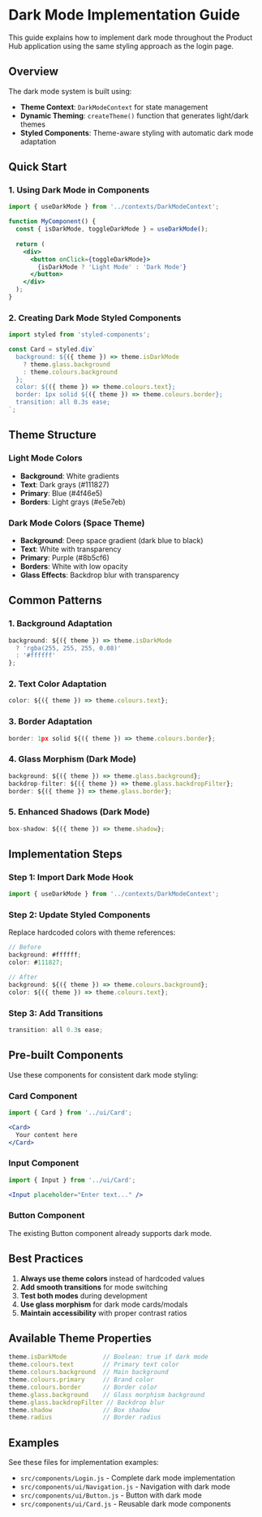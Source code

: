 # Dark Mode Implementation Guide

This guide explains how to implement dark mode throughout the Product Hub application using the same styling approach as the login page.

## Overview

The dark mode system is built using:
- **Theme Context**: `DarkModeContext` for state management
- **Dynamic Theming**: `createTheme()` function that generates light/dark themes
- **Styled Components**: Theme-aware styling with automatic dark mode adaptation

## Quick Start

### 1. Using Dark Mode in Components

```jsx
import { useDarkMode } from '../contexts/DarkModeContext';

function MyComponent() {
  const { isDarkMode, toggleDarkMode } = useDarkMode();
  
  return (
    <div>
      <button onClick={toggleDarkMode}>
        {isDarkMode ? 'Light Mode' : 'Dark Mode'}
      </button>
    </div>
  );
}
```

### 2. Creating Dark Mode Styled Components

```jsx
import styled from 'styled-components';

const Card = styled.div`
  background: ${({ theme }) => theme.isDarkMode 
    ? theme.glass.background 
    : theme.colours.background
  };
  color: ${({ theme }) => theme.colours.text};
  border: 1px solid ${({ theme }) => theme.colours.border};
  transition: all 0.3s ease;
`;
```

## Theme Structure

### Light Mode Colors
- **Background**: White gradients
- **Text**: Dark grays (#111827)
- **Primary**: Blue (#4f46e5)
- **Borders**: Light grays (#e5e7eb)

### Dark Mode Colors (Space Theme)
- **Background**: Deep space gradient (dark blue to black)
- **Text**: White with transparency
- **Primary**: Purple (#8b5cf6)
- **Borders**: White with low opacity
- **Glass Effects**: Backdrop blur with transparency

## Common Patterns

### 1. Background Adaptation
```jsx
background: ${({ theme }) => theme.isDarkMode 
  ? 'rgba(255, 255, 255, 0.08)' 
  : '#ffffff'
};
```

### 2. Text Color Adaptation
```jsx
color: ${({ theme }) => theme.colours.text};
```

### 3. Border Adaptation
```jsx
border: 1px solid ${({ theme }) => theme.colours.border};
```

### 4. Glass Morphism (Dark Mode)
```jsx
background: ${({ theme }) => theme.glass.background};
backdrop-filter: ${({ theme }) => theme.glass.backdropFilter};
border: ${({ theme }) => theme.glass.border};
```

### 5. Enhanced Shadows (Dark Mode)
```jsx
box-shadow: ${({ theme }) => theme.shadow};
```

## Implementation Steps

### Step 1: Import Dark Mode Hook
```jsx
import { useDarkMode } from '../contexts/DarkModeContext';
```

### Step 2: Update Styled Components
Replace hardcoded colors with theme references:
```jsx
// Before
background: #ffffff;
color: #111827;

// After
background: ${({ theme }) => theme.colours.background};
color: ${({ theme }) => theme.colours.text};
```

### Step 3: Add Transitions
```jsx
transition: all 0.3s ease;
```

## Pre-built Components

Use these components for consistent dark mode styling:

### Card Component
```jsx
import { Card } from '../ui/Card';

<Card>
  Your content here
</Card>
```

### Input Component
```jsx
import { Input } from '../ui/Card';

<Input placeholder="Enter text..." />
```

### Button Component
The existing Button component already supports dark mode.

## Best Practices

1. **Always use theme colors** instead of hardcoded values
2. **Add smooth transitions** for mode switching
3. **Test both modes** during development
4. **Use glass morphism** for dark mode cards/modals
5. **Maintain accessibility** with proper contrast ratios

## Available Theme Properties

```jsx
theme.isDarkMode          // Boolean: true if dark mode
theme.colours.text        // Primary text color
theme.colours.background  // Main background
theme.colours.primary     // Brand color
theme.colours.border      // Border color
theme.glass.background    // Glass morphism background
theme.glass.backdropFilter // Backdrop blur
theme.shadow              // Box shadow
theme.radius              // Border radius
```

## Examples

See these files for implementation examples:
- `src/components/Login.js` - Complete dark mode implementation
- `src/components/ui/Navigation.js` - Navigation with dark mode
- `src/components/ui/Button.js` - Button with dark mode
- `src/components/ui/Card.js` - Reusable dark mode components

